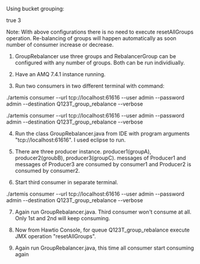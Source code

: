 
Using bucket grouping:

<address-setting match="#">
<default-group-rebalance>true</default-group-rebalance>
<default-group-buckets>3</default-group-buckets>



Note: With above configurations there is no need to execute resetAllGroups operation. Re-balancing of groups will happen automatically as soon number of consumer increase or decrease.

1. GroupRebalancer use three groups and RebalancerGroup can be configured with any number of groups. Both can be run individiually. 

2. Have an AMQ 7.4.1 instance running.

3. Run two consumers in two different terminal with command:

./artemis consumer --url tcp://localhost:61616 --user admin --password admin --destination  Q123T_group_rebalance --verbose


./artemis consumer --url tcp://localhost:61616 --user admin --password admin --destination  Q123T_group_rebalance --verbose


4. Run the class GroupRebalancer.java from IDE with program arguments "tcp://localhost:61616". I used eclipse to run.

5. There are three producer instance. producer1(groupA), producer2(groubB), producer3(groupC). messages of Producer1 and messages of Producer3 are consumed by consumer1 and Producer2 is consumed by consumer2.

6. Start third consumer in separate terminal.


./artemis consumer --url tcp://localhost:61616 --user admin --password admin --destination  Q123T_group_rebalance --verbose

7. Again run GroupRebalancer.java. Third consumer won't consume at all. Only 1st and 2nd will keep consuming.

8. Now from Hawtio Console, for queue Q123T_group_rebalance execute JMX operation "resetAllGroups".

9. Again run GroupRebalancer.java, this time all consumer start consuming again



